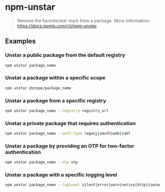 # npm-unstar

> Remove the favorite/star mark from a package. More information: <https://docs.npmjs.com/cli/npm-unstar>.

## Examples

### Unstar a public package from the default registry

```bash
npm unstar package_name
```

### Unstar a package within a specific scope

```bash
npm unstar @scope/package_name
```

### Unstar a package from a specific registry

```bash
npm unstar package_name --registry registry_url
```

### Unstar a private package that requires authentication

```bash
npm unstar package_name --auth-type legacy|oauth|web|saml
```

### Unstar a package by providing an OTP for two-factor authentication

```bash
npm unstar package_name --otp otp
```

### Unstar a package with a specific logging level

```bash
npm unstar package_name --loglevel silent|error|warn|notice|http|timing|info|verbose|silly
```
